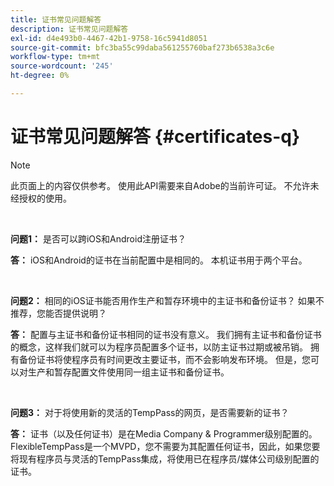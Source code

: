 ```yaml
---
title: 证书常见问题解答
description: 证书常见问题解答
exl-id: d4e493b0-4467-42b1-9758-16c5941d8051
source-git-commit: bfc3ba55c99daba561255760baf273b6538a3c6e
workflow-type: tm+mt
source-wordcount: '245'
ht-degree: 0%

---
```


# 证书常见问题解答 {#certificates-q}

>[!NOTE]
>
>此页面上的内容仅供参考。 使用此API需要来自Adobe的当前许可证。 不允许未经授权的使用。

</br>

**问题1：** 是否可以跨iOS和Android注册证书？

**答：** iOS和Android的证书在当前配置中是相同的。 本机证书用于两个平台。

</br>

**问题2：** 相同的iOS证书能否用作生产和暂存环境中的主证书和备份证书？ 如果不推荐，您能否提供说明？

**答：** 配置与主证书和备份证书相同的证书没有意义。 我们拥有主证书和备份证书的概念，这样我们就可以为程序员配置多个证书，以防主证书过期或被吊销。 拥有备份证书将使程序员有时间更改主要证书，而不会影响发布环境。 但是，您可以对生产和暂存配置文件使用同一组主证书和备份证书。

</br>

**问题3：** 对于将使用新的灵活的TempPass的网页，是否需要新的证书？ 

**答：** 证书（以及任何证书）是在Media Company &amp; Programmer级别配置的。 FlexibleTempPass是一个MVPD，您不需要为其配置任何证书，因此，如果您要将现有程序员与灵活的TempPass集成，将使用已在程序员/媒体公司级别配置的证书。
